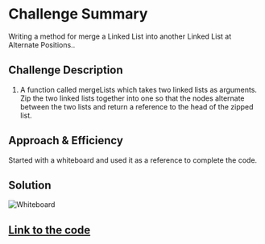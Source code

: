# Challenge Summary
Writing a method for merge a Linked List into another Linked List at Alternate Positions..

## Challenge Description
1. A function called mergeLists which takes two linked lists as arguments. Zip the two linked lists together into one so that the nodes alternate between the two lists and return a reference to the head of the zipped list.  <br/> 

## Approach & Efficiency
Started with a whiteboard and used it as a reference to complete the code.

## Solution
![Whiteboard]() <br/>

## [Link to the code](https://github.com/kushshrestha01/data-structures-and-algorithms/blob/master/401-code-challenges/src/main/java/linkedList/LinkedList.java)

